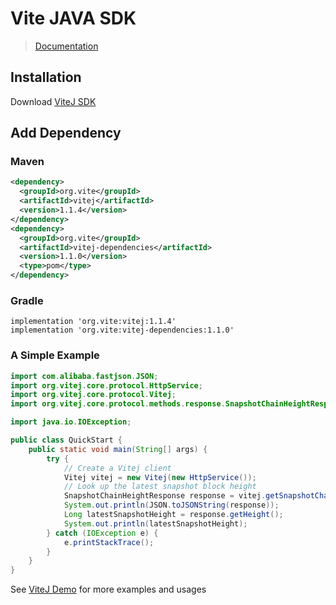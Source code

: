 # Vite JAVA SDK

> [Documentation](https://docs.vite.org/vitej/)

## Installation

Download [ViteJ SDK](https://github.com/vitelabs/vitej) 

## Add Dependency

### Maven

```xml
<dependency>
  <groupId>org.vite</groupId>
  <artifactId>vitej</artifactId>
  <version>1.1.4</version>
</dependency>
<dependency>
  <groupId>org.vite</groupId>
  <artifactId>vitej-dependencies</artifactId>
  <version>1.1.0</version>
  <type>pom</type>
</dependency>
```

### Gradle

```
implementation 'org.vite:vitej:1.1.4'
implementation 'org.vite:vitej-dependencies:1.1.0'
```

### A Simple Example

```java
import com.alibaba.fastjson.JSON;
import org.vitej.core.protocol.HttpService;
import org.vitej.core.protocol.Vitej;
import org.vitej.core.protocol.methods.response.SnapshotChainHeightResponse;

import java.io.IOException;

public class QuickStart {
    public static void main(String[] args) {
        try {
            // Create a Vitej client
            Vitej vitej = new Vitej(new HttpService());
            // Look up the latest snapshot block height
            SnapshotChainHeightResponse response = vitej.getSnapshotChainHeight().send();
            System.out.println(JSON.toJSONString(response));
            Long latestSnapshotHeight = response.getHeight();
            System.out.println(latestSnapshotHeight);
        } catch (IOException e) {
            e.printStackTrace();
        }
    }
}
```

See [ViteJ Demo](https://github.com/vitelabs/vitej-demo) for more examples and usages

